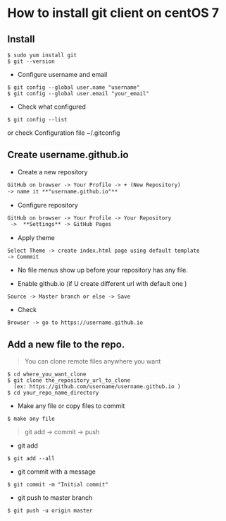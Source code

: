 # How to install git client on centOS 7


## Install
```
$ sudo yum install git
$ git --version
```

* Configure username and email
```
$ git config --global user.name "username"
$ git config --global user.email "your_email"
```

* Check what configured
```
$ git config --list
```
or check Configuration file  ~/.gitconfig

## Create username.github.io

* Create a new repository 

```markdown
GitHub on browser -> Your Profile -> + (New Repository) 
-> name it **"username.github.io"**
```

* Configure repository 
```markdown
GitHub on browser -> Your Profile -> Your Repository
 ->  **Settings** -> GitHub Pages
```

 * Apply theme
```
Select Theme -> create index.html page using default template
-> Commmit
```

   * No file menus show up before your repository has any file.

 * Enable github.io (if U create different url with default one )
```
Source -> Master branch or else -> Save
```

 * Check
```
Browser -> go to https://username.github.io
```

## Add a new file to the repo.

> You can clone remote files anywhere you want

```
$ cd where_you_want_clone
$ git clone the_repository_url_to_clone
  (ex: https://github.com/username/username.github.io )
$ cd your_repo_name_directory
```
 * Make any file or copy files to commit
```
$ make any file
```
> git add -> commit -> push

 * git add
```
$ git add --all
```
 * git commit with a message
```
$ git commit -m "Initial commit"
```
 * git push to master branch
```
$ git push -u origin master
```
